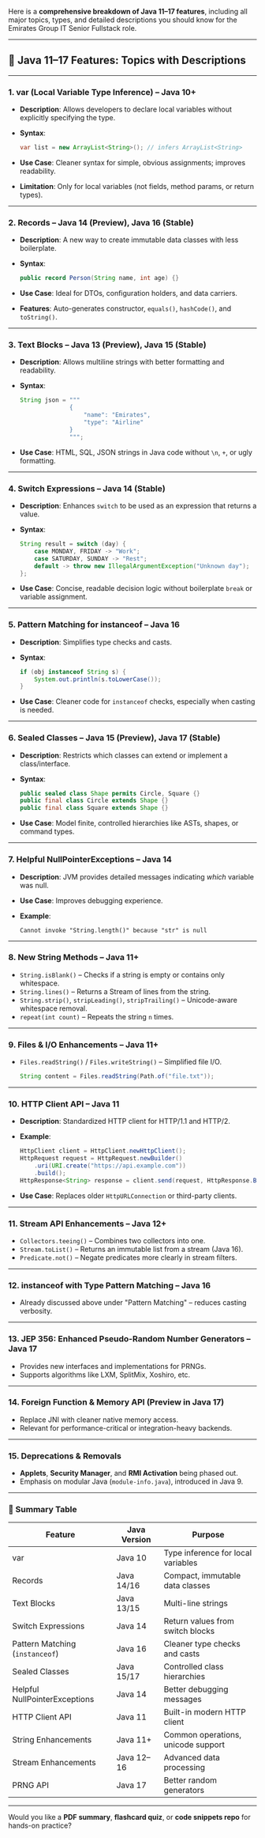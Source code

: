 Here is a **comprehensive breakdown of Java 11–17 features**, including all major topics, types, and detailed descriptions you should know for the Emirates Group IT Senior Fullstack role.

---

## 🧠 Java 11–17 Features: Topics with Descriptions

---

### **1. var (Local Variable Type Inference) – Java 10+**

* **Description**: Allows developers to declare local variables without explicitly specifying the type.
* **Syntax**:

  ```java
  var list = new ArrayList<String>(); // infers ArrayList<String>
  ```
* **Use Case**: Cleaner syntax for simple, obvious assignments; improves readability.
* **Limitation**: Only for local variables (not fields, method params, or return types).

---

### **2. Records – Java 14 (Preview), Java 16 (Stable)**

* **Description**: A new way to create immutable data classes with less boilerplate.
* **Syntax**:

  ```java
  public record Person(String name, int age) {}
  ```
* **Use Case**: Ideal for DTOs, configuration holders, and data carriers.
* **Features**: Auto-generates constructor, `equals()`, `hashCode()`, and `toString()`.

---

### **3. Text Blocks – Java 13 (Preview), Java 15 (Stable)**

* **Description**: Allows multiline strings with better formatting and readability.
* **Syntax**:

  ```java
  String json = """
                {
                    "name": "Emirates",
                    "type": "Airline"
                }
                """;
  ```
* **Use Case**: HTML, SQL, JSON strings in Java code without `\n`, `+`, or ugly formatting.

---

### **4. Switch Expressions – Java 14 (Stable)**

* **Description**: Enhances `switch` to be used as an expression that returns a value.
* **Syntax**:

  ```java
  String result = switch (day) {
      case MONDAY, FRIDAY -> "Work";
      case SATURDAY, SUNDAY -> "Rest";
      default -> throw new IllegalArgumentException("Unknown day");
  };
  ```
* **Use Case**: Concise, readable decision logic without boilerplate `break` or variable assignment.

---

### **5. Pattern Matching for instanceof – Java 16**

* **Description**: Simplifies type checks and casts.
* **Syntax**:

  ```java
  if (obj instanceof String s) {
      System.out.println(s.toLowerCase());
  }
  ```
* **Use Case**: Cleaner code for `instanceof` checks, especially when casting is needed.

---

### **6. Sealed Classes – Java 15 (Preview), Java 17 (Stable)**

* **Description**: Restricts which classes can extend or implement a class/interface.
* **Syntax**:

  ```java
  public sealed class Shape permits Circle, Square {}
  public final class Circle extends Shape {}
  public final class Square extends Shape {}
  ```
* **Use Case**: Model finite, controlled hierarchies like ASTs, shapes, or command types.

---

### **7. Helpful NullPointerExceptions – Java 14**

* **Description**: JVM provides detailed messages indicating *which* variable was null.
* **Use Case**: Improves debugging experience.
* **Example**:

  ```text
  Cannot invoke "String.length()" because "str" is null
  ```

---

### **8. New String Methods – Java 11+**

* `String.isBlank()` – Checks if a string is empty or contains only whitespace.
* `String.lines()` – Returns a Stream of lines from the string.
* `String.strip()`, `stripLeading()`, `stripTrailing()` – Unicode-aware whitespace removal.
* `repeat(int count)` – Repeats the string `n` times.

---

### **9. Files & I/O Enhancements – Java 11+**

* `Files.readString()` / `Files.writeString()` – Simplified file I/O.

  ```java
  String content = Files.readString(Path.of("file.txt"));
  ```

---

### **10. HTTP Client API – Java 11**

* **Description**: Standardized HTTP client for HTTP/1.1 and HTTP/2.
* **Example**:

  ```java
  HttpClient client = HttpClient.newHttpClient();
  HttpRequest request = HttpRequest.newBuilder()
      .uri(URI.create("https://api.example.com"))
      .build();
  HttpResponse<String> response = client.send(request, HttpResponse.BodyHandlers.ofString());
  ```
* **Use Case**: Replaces older `HttpURLConnection` or third-party clients.

---

### **11. Stream API Enhancements – Java 12+**

* `Collectors.teeing()` – Combines two collectors into one.
* `Stream.toList()` – Returns an immutable list from a stream (Java 16).
* `Predicate.not()` – Negate predicates more clearly in stream filters.

---

### **12. instanceof with Type Pattern Matching – Java 16**

* Already discussed above under "Pattern Matching" – reduces casting verbosity.

---

### **13. JEP 356: Enhanced Pseudo-Random Number Generators – Java 17**

* Provides new interfaces and implementations for PRNGs.
* Supports algorithms like LXM, SplitMix, Xoshiro, etc.

---

### **14. Foreign Function & Memory API (Preview in Java 17)**

* Replace JNI with cleaner native memory access.
* Relevant for performance-critical or integration-heavy backends.

---

### **15. Deprecations & Removals**

* **Applets**, **Security Manager**, and **RMI Activation** being phased out.
* Emphasis on modular Java (`module-info.java`), introduced in Java 9.

---

### 📌 Summary Table

| Feature                         | Java Version | Purpose                            |
| ------------------------------- | ------------ | ---------------------------------- |
| var                             | Java 10      | Type inference for local variables |
| Records                         | Java 14/16   | Compact, immutable data classes    |
| Text Blocks                     | Java 13/15   | Multi-line strings                 |
| Switch Expressions              | Java 14      | Return values from switch blocks   |
| Pattern Matching (`instanceof`) | Java 16      | Cleaner type checks and casts      |
| Sealed Classes                  | Java 15/17   | Controlled class hierarchies       |
| Helpful NullPointerExceptions   | Java 14      | Better debugging messages          |
| HTTP Client API                 | Java 11      | Built-in modern HTTP client        |
| String Enhancements             | Java 11+     | Common operations, unicode support |
| Stream Enhancements             | Java 12–16   | Advanced data processing           |
| PRNG API                        | Java 17      | Better random generators           |

---

Would you like a **PDF summary**, **flashcard quiz**, or **code snippets repo** for hands-on practice?

